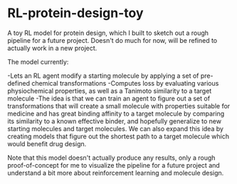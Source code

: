 # RL-protein-design-toy
A toy RL model for protein design, which I built to sketch out a rough pipeline for a future project. Doesn't do much for now, will be refined to actually work in a new project.

The model currently:

-Lets an RL agent modify a starting molecule by applying a set of pre-defined chemical transformations
-Computes loss by evaluating various physiochemical properties, as well as a Tanimoto similarity to a target molecule
-The idea is that we can train an agent to figure out a set of transformations that will create a small molecule with properties suitable for medicine and has great binding affinity to a target molecule by comparing its similarity to a known effective binder, and hopefully generalize to new starting molecules and target molecules. We can also expand this idea by creating models that figure out the shortest path to a target molecule which would benefit drug design.

Note that this model doesn't actually produce any results, only a rough proof-of-concept for me to visualize the pipeline for a future project and understand a bit more about reinforcement learning and molecule design.

